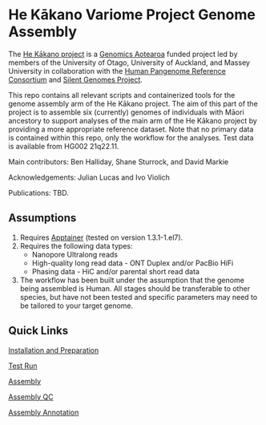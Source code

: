 # He Kākano Variome Project Genome Assembly 

The [He Kākano project](https://www.genomics-aotearoa.org.nz/our-work/health-projects/aotearoa-nz-genomic-variome) is a [Genomics Aotearoa](https://www.genomics-aotearoa.org.nz/) funded project led by members of the University of Otago, University of Auckland, and Massey University in collaboration with the [Human Pangenome Reference Consortium](https://humanpangenome.org/) and [Silent Genomes Project](https://www.bcchr.ca/silent-genomes-project). 

This repo contains all relevant scripts and containerized tools for the genome assembly arm of the He Kākano project. The aim of this part of the project is to assemble six (currently) genomes of individuals with Māori ancestory to support analyses of the main arm of the He Kākano project by providing a more appropriate reference dataset. Note that no primary data is contained within this repo, only the workflow for the analyses. Test data is available from HG002 21q22.11.

Main contributors: Ben Halliday, Shane Sturrock, and David Markie

Acknowledgements: Julian Lucas and Ivo Violich

Publications: TBD. 

## Assumptions

1. Requires [Apptainer](https://apptainer.org/) (tested on version 1.3.1-1.el7).
2. Requires the following data types:
   - Nanopore Ultralong reads
   - High-quality long read data - ONT Duplex and/or PacBio HiFi
   - Phasing data - HiC and/or parental short read data
3. The workflow has been built under the assumption that the genome being assembled is Human. All stages should be transferable to other species, but have not been tested and specific parameters may need to be tailored to your target genome.
   
## Quick Links 

[Installation and Preparation](docs/Installation.md)

[Test Run](docs/TestRun.md)

[Assembly](docs/Assembly.md)

[Assembly QC](docs/QC.md)

[Assembly Annotation](docs/Annotation.md)
